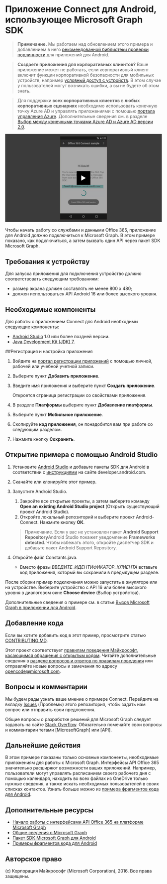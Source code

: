﻿# <a name="connect-sample-for-android-using-the-microsoft-graph-sdk"></a>Приложение Connect для Android, использующее Microsoft Graph SDK


>**Примечание.** Мы работаем над обновлением этого примера и добавлением в него [рекомендованной библиотеки проверки подлинности](https://docs.microsoft.com/ru-ru/azure/active-directory/develop/active-directory-v2-libraries#compatible-client-libraries) для приложений для Android.


> **Создаете приложения для корпоративных клиентов?** Ваше приложение может не работать, если корпоративный клиент включит функции корпоративной безопасности для мобильных устройств, например <a href="https://azure.microsoft.com/ru-ru/documentation/articles/active-directory-conditional-access-device-policies/" target="_newtab">условный доступ с устройств</a>. В этом случае у пользователей могут возникать ошибки, а вы не будете об этом знать. 

> Для поддержки **всех корпоративных клиентов** в **любых корпоративных сценариях** необходимо использовать конечную точку Azure AD и управлять приложениями с помощью [портала управления Azure](https://aka.ms/aadapplist). Дополнительные сведения см. в разделе [Выбор между конечными точками Azure AD и Azure AD версии 2.0](https://graph.microsoft.io/docs/authorization/auth_overview#deciding-between-azure-ad-and-the-v2-authentication-endpoint).

[![Пример Microsoft Graph Connect.](/readme-images/O365-Android-Connect-video_play_icon.png)](https://www.youtube.com/watch?v=3IQIDFrqhY4 "Щелкните, чтобы просмотреть пример в действии")

Чтобы начать работу со службами и данными Office 365, приложение для Android должно подключиться к Microsoft Graph. В этом примере показано, как подключиться, а затем вызвать один API через пакет SDK Microsoft Graph.

## <a name="device-requirements"></a>Требования к устройству

Для запуска приложения для подключения устройство должно соответствовать следующим требованиям:

* размер экрана должен составлять не менее 800 x 480;
* должен использоваться API Android 16 или более высокого уровня.
 
## <a name="prerequisites"></a>Необходимые компоненты

Для работы с приложением Connect для Android необходимы следующие компоненты:

* [Android Studio](http://developer.android.com/sdk/index.html) 1.0 или более поздней версии.
* [Java Development Kit (JDK) 7](http://www.oracle.com/technetwork/java/javase/downloads/jdk7-downloads-1880260.html).

<a name="register"></a>
##<a name="register-and-configure-the-app"></a>Регистрация и настройка приложения

1. Войдите на [портал регистрации приложений](https://apps.dev.microsoft.com/) с помощью личной, рабочей или учебной учетной записи.
2. Выберите пункт **Добавить приложение**.
3. Введите имя приложения и выберите пункт **Создать приложение**.
    
    Откроется страница регистрации со свойствами приложения.
 
4. В разделе **Платформы** выберите пункт **Добавление платформы**.
5. Выберите пункт **Мобильное приложение**.
6. Скопируйте **код приложения**, он понадобится вам при работе со следующим разделом.
7. Нажмите кнопку **Сохранить**.
  
## <a name="open-the-sample-using-android-studio"></a>Открытие примера с помощью Android Studio

1. Установите [Android Studio](http://developer.android.com/sdk/index.html) и добавьте пакеты SDK для Android в соответствии с [инструкциями](http://developer.android.com/sdk/installing/adding-packages.html) на сайте developer.android.com.
2. Скачайте или клонируйте этот пример.
3. Запустите Android Studio.
    1. Закройте все открытые проекты, а затем выберите команду **Open an existing Android Studio project** (Открыть существующий проект Android Studio).
    2. Откройте локальный репозиторий и выберите проект Android-Connect. Нажмите кнопку **ОК**.
    
    > Примечание. Если у вас не установлен пакет **Android Support Repository**Android Studio покажет уведомление **Frameworks detected**. Чтобы избежать этого, откройте диспетчер SDK и добавьте пакет Android Support Repository.
4. Откройте файл Constants.java.
    * Вместо фразы *ВВЕДИТЕ_ИДЕНТИФИКАТОР_КЛИЕНТА* вставьте код приложения, который вы сохранили в предыдущем разделе.

После сборки пример подключения можно запустить в эмуляторе или на устройстве. Выберите устройство с API 16 или более высокого уровня в диалоговом окне **Choose device** (Выбор устройства).

Дополнительные сведения о примере см. в статье [Вызов Microsoft Graph в приложении для Android](https://graph.microsoft.io/en-us/docs/platform/android).

<a name="contributing"></a>
## <a name="contributing"></a>Добавление кода ##

Если вы хотите добавить код в этот пример, просмотрите статью [CONTRIBUTING.MD](/CONTRIBUTING.md).

Этот проект соответствует [правилам поведения Майкрософт, касающимся обращения с открытым кодом](https://opensource.microsoft.com/codeofconduct/). Читайте дополнительные сведения в [разделе вопросов и ответов по правилам поведения](https://opensource.microsoft.com/codeofconduct/faq/) или отправляйте новые вопросы и замечания по адресу [opencode@microsoft.com](mailto:opencode@microsoft.com).

## <a name="questions-and-comments"></a>Вопросы и комментарии

Мы будем рады узнать ваше мнение о примере Connect. Перейдите на вкладку [Issues](issues) (Проблемы) этого репозитория, чтобы задать нам вопрос или отправить свои предложения.

Общие вопросы о разработке решений для Microsoft Graph следует задавать на сайте [Stack Overflow](http://stackoverflow.com/questions/tagged/MicrosoftGraph+API). Обязательно помечайте свои вопросы и комментарии тегами [MicrosoftGraph] или [API].

## <a name="next-steps"></a>Дальнейшие действия

В этом примере показаны только основные компоненты, необходимые приложениям для работы с Microsoft Graph. Интерфейсы API Office 365 значительно расширяют возможности ваших приложений. Например, пользователи могут управлять расписанием своего рабочего дня с помощью календаря, находить во всех файлах из OneDrive только нужные сведения, а также искать необходимых пользователей в своих списках контактов. Узнать больше можно из [примера фрагментов кода для Android](../../../android-java-snippets-sample). 
  
## <a name="additional-resources"></a>Дополнительные ресурсы

* [Начало работы с интерфейсами API Office 365 на платформе Microsoft Graph](http://dev.office.com/getting-started/office365apis)
* [Общие сведения о Microsoft Graph](http://graph.microsoft.io)
* [Пакет SDK Microsoft Graph для Android](../../../msgraph-sdk-android)
* [Примеры фрагментов кода для Android](../../../android-java-snippets-sample)

## <a name="copyright"></a>Авторское право
(c) Корпорация Майкрософт (Microsoft Corporation), 2016. Все права защищены.
